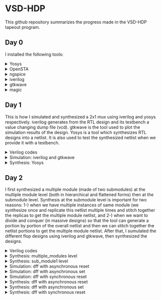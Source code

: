 
# VSD-HDP

This github repository summarizes the progress made in the VSD-HDP tapeout program.

## Day 0

I installed the following tools:
 <details>
 <summary> Yosys </summary>


 I installed Yosys using the following commands:
```bash
git clone https://github.com/YosysHQ/yosys.git
cd yosys-master 
sudo apt install make 
sudo apt-get install build-essential clang bison flex \
    libreadline-dev gawk tcl-dev libffi-dev git \
    graphviz xdot pkg-config python3 libboost-system-dev \
    libboost-python-dev libboost-filesystem-dev zlib1g-dev
make 
sudo make install
```
Below is the screenshot showing sucessful installation:

<img width="642" alt="yosys-installation" src="https://user-images.githubusercontent.com/49097440/236971441-0680e294-0229-41a8-84b8-9a81c173f667.png">


Below is the screenshot showing sucessful launch:

<img width="568" alt="yosys" src="https://user-images.githubusercontent.com/49097440/236971495-4115ae24-e7e0-460a-81ce-86b5adcb4a15.png">

</details>
 <details>
 <summary> OpenSTA </summary>


 I installed and built OpenSTA (including the needed packages) using the following commands:
 ```bash
sudo apt-get install cmake clang gcctcl swig bison flex
git clone https://github.com/The-OpenROAD-Project/OpenSTA.git
cd OpenSTA
mkdir build
cd build
cmake ..
make
```
Below is the screenshot showing sucessful installation:

<img width="644" alt="OpenSTA-installation" src="https://user-images.githubusercontent.com/49097440/236971562-dfd752d0-d04d-47c2-abb9-753fecebe0de.png">


Below is the screenshot showing sucessful launch:

<img width="570" alt="OpenُSTA" src="https://user-images.githubusercontent.com/49097440/236971590-b2fac0d1-bfd1-43fb-a3d4-9fc2febeb414.png">

</details>
 <details>
 <summary> ngspice </summary>


 I downloaded the tarball from https://sourceforge.net/projects/ngspice/files/ to a local directory and unpacked it using the following commands:
 ```bash
tar -zxvf ngspice-37.tar.gz
cd ngspice-37
mkdir release
cd release
../configure  --with-x --with-readline=yes --disable-debug
make
sudo make install
 ```
Below is the screenshot showing sucessful installation:

<img width="641" alt="ngspice-installation" src="https://user-images.githubusercontent.com/49097440/236971614-fe6ebc3a-8ea2-4526-92b5-4b22747a0853.png">


Below is the screenshot showing sucessful launch:

<img width="573" alt="ngspice" src="https://user-images.githubusercontent.com/49097440/236971646-05bd8b13-6166-4fec-ae35-cd5ded8d4741.png">

</details>
 <details>
 <summary> iverilog </summary>


 I installed iverilog using the following command:
  ```bash
sudo apt-get install iverilog
 ```
 Below is the screenshot showing sucessful installation:

<img width="568" alt="iverilog-installation" src="https://user-images.githubusercontent.com/49097440/236971696-39580165-f629-4404-bef8-45ebfbedcdcd.png">


 Below is the screenshot showing sucessful launch:
 
 <img width="560" alt="iverilog" src="https://user-images.githubusercontent.com/49097440/236971782-a5ae1815-7ca0-4514-8b9c-6464b012b5c7.png">

</details>
 <details>
 <summary> gtkwave </summary>


 I installed gtkwave using the following command:
  ```bash
sudo apt-get install gtkwave
 ```
 Below is the screenshot showing sucessful installation:

<img width="568" alt="gtkwave-installation" src="https://user-images.githubusercontent.com/49097440/236971803-bae61afb-35d0-4548-84f8-a687f552500c.png">


Below is the screenshot showing sucessful launch:

<img width="572" alt="gtkwave" src="https://user-images.githubusercontent.com/49097440/236971818-0c6906c4-2839-4913-8d1e-fc173c5d9251.png">

</details>
 <details>
 <summary> magic </summary>


 I installed magic using the following commands:
  ```bash
sudo apt-get install m4
sudo apt-get install tcsh
sudo apt-get install csh
sudo apt-get install libx11-dev
sudo apt-get install tcl-dev tk-dev
sudo apt-get install libcairo2-dev
sudo apt-get install mesa-common-dev libglu1-mesa-dev
sudo apt-get install libncurses-dev
 ```
 Below is the screenshot showing sucessful installation:
 
 <img width="570" alt="magic-installation" src="https://user-images.githubusercontent.com/49097440/236971835-1479cd26-709f-4f1d-9fd2-a389727ad995.png">


Below is the screenshot showing sucessful launch:

<img width="635" alt="magic" src="https://user-images.githubusercontent.com/49097440/236971851-c1ac2fc1-8aa0-4f26-aa4a-ef053c7b47cb.png">
</details>

## Day 1
This is how I simulated and synthesized a 2x1 mux using iverilog and yosys respectively. iverilog generates from the RTL design and its testbench a value changing dump file (vcd). gtkwave is the tool used to plot the simulation results of the design. Yosys is a tool which synthesizes RTL designs into a netlist. It is also used to test the synthesized netlist when we provide it with a testbench.

<details>
 <summary> Verilog codes </summary>
The verilog codes of the 2x1 mux (good_mux.v) and its testbench (tb_good_mux.v) are taken from https://github.com/kunalg123/sky130RTLDesignAndSynthesisWorkshop.git

</details>

 <details>
 <summary> Simulation: iverilog and gtkwave </summary>
 
 I used the following commands to simulate and view the plots of the RTL design:
	
 ```bash
 iverilog good_mux.v tb_good_mux.v
 ./a.out
 gtkwave tb_good_mux.vcd
 ```
	
 Below is the screenshot of the gtkwave plots:
	
 <img width="639" alt="Screen Shot 2023-05-09 at 9 21 02 PM" src="https://github.com/mariamrakka/vsd-hdp/assets/49097440/2c757bfc-b8ca-41f0-b18d-e976dd02552c">

 </details>

<details>
 <summary> Synthesis: Yosys </summary>
	
 In the directory of the verilog files, I used the following commands to synthesize and view the synthesized deisgn:
	
 ```bash
yosys> read_liberty -lib <path to lib file>
yosys> read_verilog <path to verilog file>
yosys> synth -top <top_module_name>
yosys> abc -liberty <path to lib file>
yosys> show
 ```
 Below is the screenshot of the synthesized design:
	
	
 <img width="504" alt="Screen Shot 2023-05-09 at 9 56 15 PM" src="https://github.com/mariamrakka/vsd-hdp/assets/49097440/f67d773d-6cc0-435d-bb95-ce62be7e8525">

	
 I used the following commands to generate the netlist:
 ```bash
 yosys> write_verilog <file_name_netlist.v>
 yosys> write_verilog -noattr <file_name_netlist.v>
 ```
 
 Below is the screenshot of the generated netlist:
 
 <img width="636" alt="Screen Shot 2023-05-09 at 10 04 07 PM" src="https://github.com/mariamrakka/vsd-hdp/assets/49097440/57513c10-1c2f-4ae8-9a34-535d5f9d3e18">
 
 </details>
	
## Day 2

I first synthesized a multiple module (made of two submodules) at the multiple module level (both in hierarchical and flattened forms) then at the submodule level. Synthesis at the submodule level is important for two reasons: 1-) when we have multiple instances of same module (we synthesize once and replicate this netlist multiple times and stitch together the replicas to get the multiple module netlist, and 2-) when we want to divide and conquer (in massive designs) so that the tool can generate a portion by portion of the overall netlist and then we can stitch together the netlist portions to get the multiple module netlist.
After that, I sumulated the different flop designs using iverilog and gtkwave, then synthesized the designs.

<details>
 <summary> Verilog codes </summary>
The verilog codes of the multiple module (multiple_modules.v), the D-flipflop with asynchronous reset (dff_asyncres.v), the D-flipflop with asynchronous set (dff_async_set.v), the D-flipflop with synchronous reset (dff_syncres.v), and their respective testbenches (tb_*) are taken from https://github.com/kunalg123/sky130RTLDesignAndSynthesisWorkshop.git

</details>
	
<details>
 <summary> Synthesis: multiple_modules level </summary>
		
I used the following commands to synthesize and view the design of the hierarchical multiple module:
		
```bash		
yosys> read_liberty -lib <path to sky130_fd_sc_hd__tt_025C_1v80.lib>
yosys> read_verilog <name of verilog file: multiple_modules.v>
yosys> synth -top <name: multiple_modules>
yosys> abc -liberty <path to sky130_fd_sc_hd__tt_025C_1v80.lib>
yosys> show <name: multiple_modules>
yosys> write_verilog -noattr <name: multiple_modules_hier.v>
```
Below is the screenshot of the generated hierarchical design:
		
<img width="530" alt="hier" src="https://github.com/mariamrakka/vsd-hdp/assets/49097440/4844a043-c175-4de0-b1b7-e3e06a99017a">
	
Below is the screenshot of the generated hierarchical netlist:
		
<img width="645" alt="hiernetlist" src="https://github.com/mariamrakka/vsd-hdp/assets/49097440/bfc43804-7293-48e3-b588-cfadf39bda76">

I used the following additional commands to synthesize and view the design of the flattened multiple module:
		
```bash
yosys> flatten
yosys> write_verilog -noattr <name: multiple_modules_flat.v>
```	
Below is the screenshot of the generated flattened design:
		
<img width="574" alt="flatten" src="https://github.com/mariamrakka/vsd-hdp/assets/49097440/b5b4d527-fa39-46a3-9ae5-8c3b70ebae83">

Below is the screenshot of the generated flattened netlist:
		
<img width="645" alt="flattennetlist" src="https://github.com/mariamrakka/vsd-hdp/assets/49097440/461ed9dc-6c37-4c41-888a-f7c5e84b1442">

</details>
<details>
 <summary> Synthesis: sub_module1 level </summary>
		
I used the following commands to view the synthesized design of the submodule:
		
```bash		
yosys> read_liberty -lib <path to sky130_fd_sc_hd__tt_025C_1v80.lib>
yosys> read_verilog <name of verilog file: multiple_modules.v>
yosys> synth -top <name: sub_module1>
yosys> abc -liberty <path to sky130_fd_sc_hd__tt_025C_1v80.lib>
yosys> show <name: sub_module1>
```
	
Below is the screenshot of the generated design:
		
<img width="418" alt="synth_submodule1" src="https://github.com/mariamrakka/vsd-hdp/assets/49097440/2be34dc4-2bab-496e-8683-8d2bb1f90ed2">
		
</details>
<details>
<summary> Simulation: dff with asynchronous reset </summary>

I used the following commands to simulate the RTL design of the dff with asynchronous reset:
	
```bash	
iverilog dff_asyncres.v tb_dff_asyncres.v
./a.out
gtkwave <name vcd file: tb_dff_asyncres.vcd>
```	
	
Below is the screenshot of the simulation:
	
<img width="466" alt="asyncres" src="https://github.com/mariamrakka/vsd-hdp/assets/49097440/9ac7b0c9-a88f-459e-8b86-7613d645ef6a">
	
</details>
<details>
<summary> Simulation: dff with asynchronous set </summary>
I used the following commands to simulate the RTL design of the dff with asynchronous set:
	
```bash	
iverilog dff_async_set.v tb_dff_async_set.v
./a.out
gtkwave <name vcd file: tb_dff_async_set.vcd>
```
	
Below is the screenshot of the simulation:
	
<img width="489" alt="asyncset" src="https://github.com/mariamrakka/vsd-hdp/assets/49097440/ebfebce2-d568-48dc-ac00-5d66fe78ff5e">

</details>
<details>
<summary> Simulation: dff with synchronous reset </summary>
	
I used the following commands to simulate the RTL design of the dff with synchronous reset:
	
```bash	
iverilog dff_syncres.v tb_dff_syncres.v
./a.out
gtkwave <name vcd file: tb_dff_syncres.vcd>
```	
	
Below is the screenshot of the simulation:
	
<img width="476" alt="syncres" src="https://github.com/mariamrakka/vsd-hdp/assets/49097440/6d20f785-a07f-4eae-801d-f7dac19159b6">

</details>
<details>
 <summary> Synthesis: dff with asynchronous reset </summary>

I used the following commands to synthesize the design:
```bash
yosys> read_liberty -lib <path to sky130_fd_sc_hd__tt_025C_1v80.lib>
yosys> read_verilog <name of verilog file: dff_asyncres.v>
yosys> synth -top <name: dff_asyncres>
yosys> dfflibmap -liberty <path to sky130_fd_sc_hd__tt_025C_1v80.lib>
yosys> abc -liberty <path to sky130_fd_sc_hd__tt_025C_1v80.lib>
yosys> show <name: dff_asyncres>
```
Below is the screenshot of the synthesized design:
	
<img width="415" alt="asyncressynth" src="https://github.com/mariamrakka/vsd-hdp/assets/49097440/420f2db1-3c7c-44d8-98ed-be6e9ef6bc7e">
	
</details>
<details>
 <summary> Synthesis: dff with asynchronous set </summary>

I used the following commands to synthesize the design:
	
```bash
yosys> read_liberty -lib <path to sky130_fd_sc_hd__tt_025C_1v80.lib>
yosys> read_verilog <name of verilog file: dff_async_set.v>
yosys> synth -top <name: dff_async_set>
yosys> dfflibmap -liberty <path to sky130_fd_sc_hd__tt_025C_1v80.lib>
yosys> abc -liberty <path to sky130_fd_sc_hd__tt_025C_1v80.lib>
yosys> show <name: dff_async_set>
```
Below is the screenshot of the synthesized design:
	
<img width="415" alt="asyncsetsynth" src="https://github.com/mariamrakka/vsd-hdp/assets/49097440/bdb9efd8-3f3b-4048-81e0-7996107f5a31">
	
</details>
<details>
 <summary> Synthesis: dff with synchronous reset </summary>
	
I used the following commands to synthesize the design:
```bash
yosys> read_liberty -lib <path to sky130_fd_sc_hd__tt_025C_1v80.lib>
yosys> read_verilog <name of verilog file: dff_syncres.v>
yosys> synth -top <name: dff_syncres>
yosys> dfflibmap -liberty <path to sky130_fd_sc_hd__tt_025C_1v80.lib>
yosys> abc -liberty <path to sky130_fd_sc_hd__tt_025C_1v80.lib>
yosys> show <name: dff_syncres>
```
Below is the screenshot of the synthesized design:
	
<img width="418" alt="syncressynth" src="https://github.com/mariamrakka/vsd-hdp/assets/49097440/805a803c-c7d5-4049-9107-28852c15a4e7">

</details>

